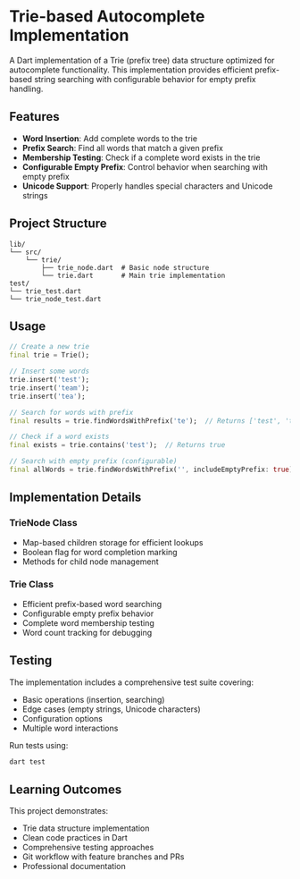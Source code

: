 # Trie-based Autocomplete Implementation

A Dart implementation of a Trie (prefix tree) data structure optimized for autocomplete functionality. This implementation provides efficient prefix-based string searching with configurable behavior for empty prefix handling.

## Features

- **Word Insertion**: Add complete words to the trie
- **Prefix Search**: Find all words that match a given prefix
- **Membership Testing**: Check if a complete word exists in the trie
- **Configurable Empty Prefix**: Control behavior when searching with empty prefix
- **Unicode Support**: Properly handles special characters and Unicode strings

## Project Structure

```
lib/
└── src/
    └── trie/
        ├── trie_node.dart  # Basic node structure
        └── trie.dart       # Main trie implementation
test/
└── trie_test.dart
└── trie_node_test.dart
```

## Usage

```dart
// Create a new trie
final trie = Trie();

// Insert some words
trie.insert('test');
trie.insert('team');
trie.insert('tea');

// Search for words with prefix
final results = trie.findWordsWithPrefix('te');  // Returns ['test', 'team', 'tea']

// Check if a word exists
final exists = trie.contains('test');  // Returns true

// Search with empty prefix (configurable)
final allWords = trie.findWordsWithPrefix('', includeEmptyPrefix: true);  // Returns all words
```

## Implementation Details

### TrieNode Class
- Map-based children storage for efficient lookups
- Boolean flag for word completion marking
- Methods for child node management

### Trie Class
- Efficient prefix-based word searching
- Configurable empty prefix behavior
- Complete word membership testing
- Word count tracking for debugging

## Testing

The implementation includes a comprehensive test suite covering:
- Basic operations (insertion, searching)
- Edge cases (empty strings, Unicode characters)
- Configuration options
- Multiple word interactions

Run tests using:
```bash
dart test
```

## Learning Outcomes

This project demonstrates:
- Trie data structure implementation
- Clean code practices in Dart
- Comprehensive testing approaches
- Git workflow with feature branches and PRs
- Professional documentation
